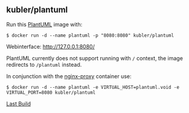 ## kubler/plantuml

Run this [PlantUML][] image with:

    $ docker run -d --name plantuml -p "8080:8080" kubler/plantuml

Webinterface: http://127.0.0.1:8080/

PlantUML currently does not support running with `/` context, the image redirects to `/plantuml` instead.

In conjunction with the [nginx-proxy][] container use:

    $ docker run -d --name plantuml -e VIRTUAL_HOST=plantuml.void -e VIRTUAL_PORT=8080 kubler/plantuml

[Last Build][packages]

[PlantUML]: https://plantuml.com
[nginx-proxy]: ../nginx-proxy
[packages]: PACKAGES.md
